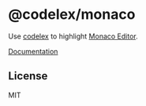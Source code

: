 # @codelex/monaco

Use [codelex](https://github.com/deepcode-ai/codelex) to highlight [Monaco Editor](https://microsoft.github.io/monaco-editor/).

[Documentation](https://codelex.style/packages/monaco)

## License

MIT
